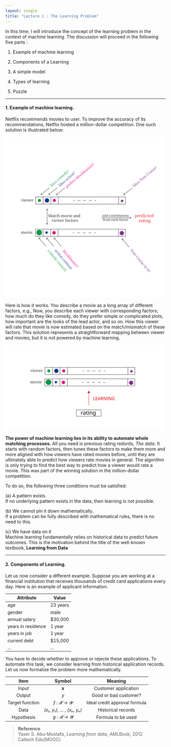 ```yaml
---
layout: single
title: "Lecture 1 : The Learning Problem" 
---
```


In this time, I will introduce the concept of the learning problem in the context of machine learning. The discussion will proceed in the following five parts : 
<br>

1. Example of machine learning   

2. Components of a Learning   

3. A simple model   

4. Types of learning   

5. Puzzle


---


#### 1. Example of machine learning.

Netflix recommends movies to user. To improve the accuracy of its recommendations, Netflix hosted a million-dollar competition. One such solution is illustrated below: 

![solution](/assets/images/fig_1.svg)

Here is how it works. You describe a movie as a long array of different factors, e.g., Now, you describe each viewer with corresponding factors; how much do they like comedy, do they prefer simple or complicated plots, how important are the looks of the lead actor, and so on. How this viewer will rate that movie is now estimated based on the match/mismatch of these factors. This solution represents a straightforward mapping between viewer and movies, but it is not powered by machine learning.

![solution](/assets/images/fig_2.svg)

**The power of machine learning lies in its ability to automate whole matching processes.** All you need is previous rating redords, *The data*. It starts with random factors, then tunes these factors to make them more and more aligned with how viewers have rated movies before, until they are ultimately able to predict how viewers rate movies in general. The algorithm is only trying to find the best way to predict how a viewer would rate a movie. This was part of the winning solution in the million-dollar competition. 

To do so, the following three conditions must be satisfied: 


(a) A pattern exists.     
If no underlying pattern exists in the data, then learning is not possible. 

   
(b) We cannot pin it down mathematically.    
If a problem can be fully described with mathematical rules, there is no need to this.

   
(c) We have data on it   
Machine learning fundamentally relies on historical data to predict future outcomes. 
This is the motivation behind the title of the well-known textbook, **Learning from Data** 

---


#### 2. Components of Learning.
Let us now consider a different example. Suppose you are working at a financial institution that receives thousands of credit card applications every day. Here is an example of applicant information.    


<div align="center">

  
| Attribute            | Value       |    
|----------------------|-------------|    
| age                  | 23 years    |    
| gender               | male        |    
| annual salary        | $30,000     |    
| years in residence   | 1 year      |    
| years in job         | 1 year      |    
| current debt         | $15,000     |    
| ...                  | ...         |    



</div>


   
You have to decide whether to approve or rejecte these applications. To automate this task, we consider learning from historical application records. Let us now formalize the problem more mathematically.

<div align="center">

| Item           | Symbol               | Meaning                                |   
|:--------------:|:-------------------------------:|:--------------------------------------:|   
| Input          | **x**                           | Customer application                   |   
| Output         | *y*                              | Good or bad customer?                  |   
| Target function| *f : 𝓧 → 𝓨*                      | Ideal credit approval formula          |   
| Data           | *(x₁, y₁), … , (xₙ, yₙ)*         | Historical records                     |   
| Hypothesis     | *g : 𝓧 → 𝓨*                      | Formula to be used      |   

</div>

> **Reference**  
> Yaser S. Abu-Mostafa, *Learning from data*, AMLBook, 2012    
> Caltech Edu(MOOC)

